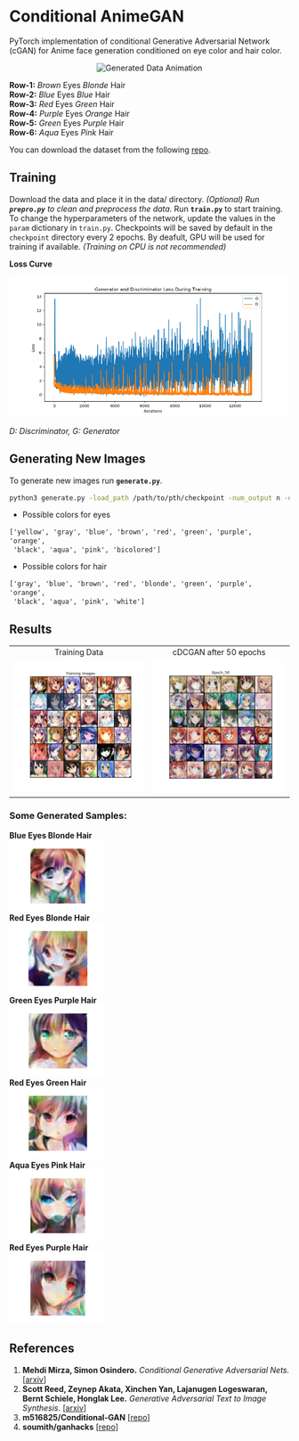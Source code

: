 # Conditional AnimeGAN
PyTorch implementation of conditional Generative Adversarial Network (cGAN) for Anime face generation conditioned on eye color and hair color.
<p align="center">
<img src="images/Generated_Anime_Faces.gif" title="Generated Data Animation" alt="Generated Data Animation">
</p>

**Row-1:** *Brown* Eyes *Blonde* Hair<br />
**Row-2:** *Blue* Eyes *Blue* Hair<br />
**Row-3:** *Red* Eyes *Green* Hair<br />
**Row-4:** *Purple* Eyes *Orange* Hair<br />
**Row-5:** *Green* Eyes *Purple* Hair<br />
**Row-6:** *Aqua* Eyes *Pink* Hair

You can download the dataset from the following [repo](https://github.com/m516825/Conditional-GAN).

## Training
Download the data and place it in the data/ directory. *(Optional) Run **`prepro.py`** to clean and preprocess the data.* Run **`train.py`** to start training. To change the hyperparameters of the network, update the values in the `param` dictionary in `train.py`.
Checkpoints will be saved by default in the `checkpoint` directory every 2 epochs.
By deafult, GPU will be used for training if available. *(Training on CPU is not recommended)*

**Loss Curve**
<p align="center">
<img src="images/Loss_Curve.png" title="Training Loss Curves" alt="Training Loss Curves">
</p>
<i>D: Discriminator, G: Generator</i>

## Generating New Images
To generate new images run **`generate.py`**.
```sh
python3 generate.py -load_path /path/to/pth/checkpoint -num_output n -eye_color c1 -hair_color c2
```
- Possible colors for eyes
```
['yellow', 'gray', 'blue', 'brown', 'red', 'green', 'purple', 'orange',
 'black', 'aqua', 'pink', 'bicolored']
```
- Possible colors for hair
```
['gray', 'blue', 'brown', 'red', 'blonde', 'green', 'purple', 'orange',
 'black', 'aqua', 'pink', 'white']
```
## Results
<table align='center'>
<tr align='center'>
<td> Training Data </td>
<td> cDCGAN after 50 epochs </td>
</tr>
<tr>
<td><img src = 'images/Training_Images.png'>
<td><img src = 'images/Epoch_50.png'>
</tr>
</table>

### Some Generated Samples:
**Blue Eyes Blonde Hair<br />
<img src="images/Blue-Blonde.png" height="128" width="170" title="Blue Eyes Blonde Hair" alt="Blue Eyes Blonde Hair"><br />
Red Eyes Blonde Hair<br />
<img src="images/Red-Blonde.png" height="128" width="170" title="Red Eyes Blonde Hair" alt="Red Eyes Blonde Hair"><br />
Green Eyes Purple Hair<br />
<img src="images/Green-Purple.png" height="128" width="170" title="Green Eyes Purple Hair" alt="Green Eyes Purple Hair"><br />
Red Eyes Green Hair<br />
<img src="images/Red-Green.png" height="128" width="170" title="Red Eyes Green Hair" alt="Red Eyes Green Hair"><br />
Aqua Eyes Pink Hair<br />
<img src="images/Aqua-Pink.png" height="128" width="170" title="Aqua Eyes Pink Hair" alt="Aqua Eyes Pink Hair"><br />
Red Eyes Purple Hair<br />**
<img src="images/Red-Purple.png" height="128" width="170" title="Red Eyes Purple Hair" alt="Red Eyes Purple Hair">

## References
1. **Mehdi Mirza, Simon Osindero.** *Conditional Generative Adversarial Nets.* [[arxiv](https://arxiv.org/abs/1411.1784)]
2. **Scott Reed, Zeynep Akata, Xinchen Yan, Lajanugen Logeswaran, Bernt Schiele, Honglak Lee.** *Generative Adversarial Text to Image Synthesis.* [[arxiv](https://arxiv.org/abs/1411.1784)]
3. **m516825/Conditional-GAN** [[repo](https://github.com/m516825/Conditional-GAN)]
4. **soumith/ganhacks** [[repo](https://github.com/soumith/ganhacks)]
